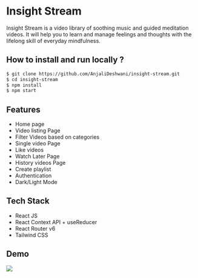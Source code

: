 # Insight Stream

Insight Stream is a video library of soothing music and guided meditation videos.
It will help you to learn and manage feelings and thoughts with the lifelong skill of everyday mindfulness.

## How to install and run locally ?

```bash
$ git clone https://github.com/AnjaliDeshwani/insight-stream.git
$ cd insight-stream
$ npm install
$ npm start
```

## Features

- Home page
- Video listing Page
- Filter Videos based on categories
- Single video Page
- Like videos
- Watch Later Page
- History videos Page
- Create playlist
- Authentication
- Dark/Light Mode

## Tech Stack

- React JS
- React Context API + useReducer
- React Router v6
- Tailwind CSS

## Demo

![](https://github.com/AnjaliDeshwani/insight-stream/blob/dev/src/assets/videoLib-demo.gif)
